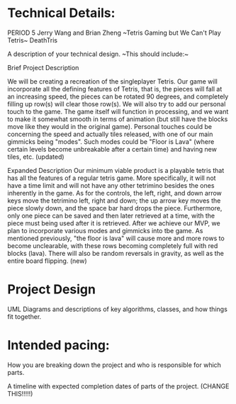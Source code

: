 
# Technical Details:

PERIOD 5
Jerry Wang and Brian Zheng
~Tetris Gaming but We Can't Play Tetris~ DeathTris

A description of your technical design. ~This should include:~

Brief Project Description

We will be creating a recreation of the singleplayer Tetris. Our game will incorporate all the defining features of Tetris, that is, the pieces will fall at an increasing speed, the pieces can be rotated 90 degrees, and completely filling up row(s) will clear those row(s). We will also try to add our personal touch to the game. The game itself will function in processing, and we want to make it somewhat smooth in terms of animation (but still have the blocks
move like they would in the original game). Personal touches could be concerning the speed and actually tiles released, with one of our main gimmicks
being "modes". Such modes could be "Floor is Lava" (where certain levels become unbreakable after a certain time) and having new tiles, etc. (updated)

Expanded Description
Our minimum viable product is a playable tetris that has all the features of a regular tetris game. More specifically, it will not have a time limit and will not have any other tetrimino besides the ones inherently in the game. As for the controls, the left, right, and down arrow keys move the tetrimino left, right and down; the up arrow key moves the piece slowly down, and the space bar hard drops the piece. Furthermore, only one piece can be saved and then later retrieved at a time, with the piece must being used after it is retrieved. 
After we achieve our MVP, we plan to incorporate various modes and gimmicks into tbe game. As mentioned previously, "the floor is lava" will cause more and more rows to become unclearable, with these rows becoming completely full with red blocks (lava). There will also be random reversals in gravity, as well as the entire board flipping. (new)
# Project Design

UML Diagrams and descriptions of key algorithms, classes, and how things fit together.


    
# Intended pacing:

How you are breaking down the project and who is responsible for which parts.

A timeline with expected completion dates of parts of the project. (CHANGE THIS!!!!!)

